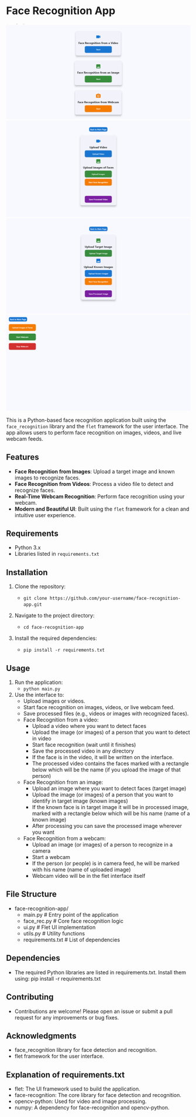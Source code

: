 # Face Recognition App

![First](screenshot.png)
![Video](screenshot2.png)
![Image](screenshot3.png)
![Webcam](screenshot4.png)

This is a Python-based face recognition application built using the `face_recognition` library and the `flet` framework for the user interface. The app allows users to perform face recognition on images, videos, and live webcam feeds.

## Features
- **Face Recognition from Images**: Upload a target image and known images to recognize faces.
- **Face Recognition from Videos**: Process a video file to detect and recognize faces.
- **Real-Time Webcam Recognition**: Perform face recognition using your webcam.
- **Modern and Beautiful UI**: Built using the `flet` framework for a clean and intuitive user experience.

## Requirements
- Python 3.x
- Libraries listed in `requirements.txt`

## Installation
1. Clone the repository:
    - ``git clone https://github.com/your-username/face-recognition-app.git``

2. Navigate to the project directory:
    - ``cd face-recognition-app``

3. Install the required dependencies:
    - ``pip install -r requirements.txt``

## Usage
1. Run the application:
    - ``python main.py``
2. Use the interface to:
    - Upload images or videos.
    - Start face recognition on images, videos, or live webcam feed.
    - Save processed files (e.g., videos or images with recognized faces).
    - Face Recognition from a video:
        - Upload a video where you want to detect faces
        - Upload the image (or images) of a person that you want to detect in video
        - Start face recognition (wait until it finishes)
        - Save the processed video in any directory
        - If the face is in the video, it will be written on the interface.
        - The processed video contains the faces marked with a rectangle below which will be the name (if you upload the image of that person)
    - Face Recognition from an image:
        - Upload an image where you want to detect faces  (target image)
        - Upload the image (or images) of a person that you want to identify in target image (known images)
        - If the known face is in target image it will be in processed image, marked with a rectangle below which will be his name (name of a known image)
        - After processing you can save the processed image wherever you want
    - Face Recognition from a webcam:
        - Upload an image (or images) of a person to recognize in a camera
        - Start a webcam
        - If the person (or people) is in camera feed, he will be marked with his name (name of uploaded image)
        - Webcam video will be in the flet interface itself
## File Structure
- face-recognition-app/
    - main.py                # Entry point of the application
    - face_rec.py    # Core face recognition logic
    - ui.py                  # Flet UI implementation
    - utils.py               # Utility functions
    - requirements.txt       # List of dependencies

## Dependencies
- The required Python libraries are listed in requirements.txt. Install them using:
    pip install -r requirements.txt

## Contributing
- Contributions are welcome! Please open an issue or submit a pull request for any improvements or bug fixes.

## Acknowledgments
- face_recognition library for face detection and recognition.
- flet framework for the user interface.

## Explanation of requirements.txt
- flet: The UI framework used to build the application.
- face-recognition: The core library for face detection and recognition.
- opencv-python: Used for video and image processing.
- numpy: A dependency for face-recognition and opencv-python.